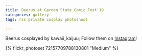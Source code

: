 ```yaml
---
title: Beerus at Garden State Comic Fest'19
categories: gallery
tags: rss private cosplay photoshoot

---
```


Beerus cosplayed by kawaii_kaijuu; Follow them on [Instagram](https://www.instagram.com/kawaii_kaijuu)!

{% flickr_photoset 72157709788130801 "Medium" %}